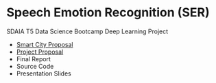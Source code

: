 # Speech Emotion Recognition (SER)

SDAIA T5 Data Science Bootcamp Deep Learning Project

* [Smart City Proposal](Smart_city_proposal.pdf)
* [Project Proposal](Project_proposal)
* Final Report
* Source Code
* Presentation Slides

